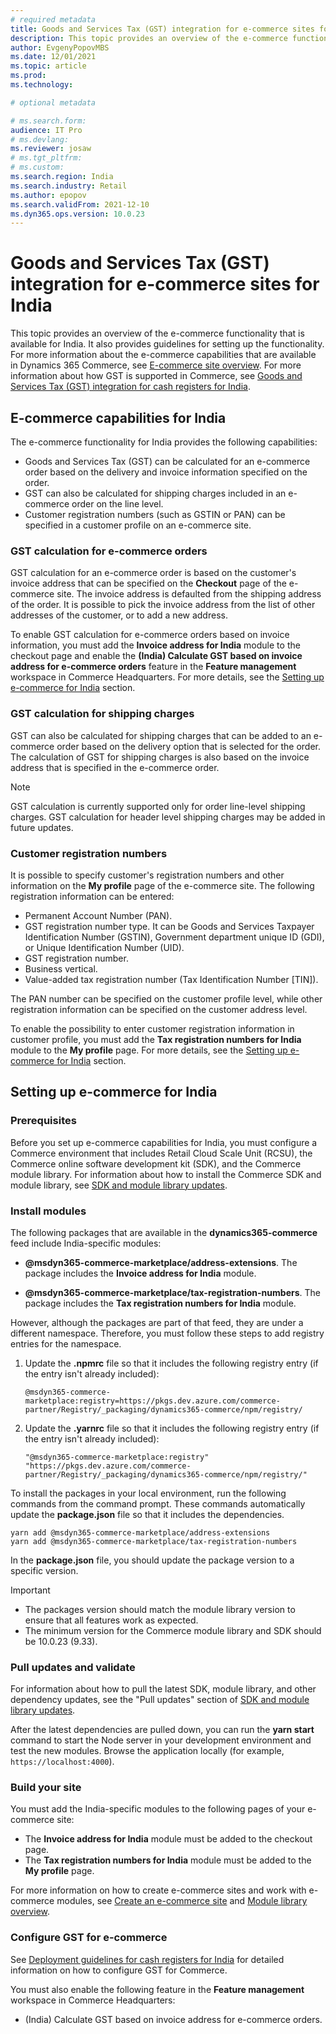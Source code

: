 ```yaml
---
# required metadata
title: Goods and Services Tax (GST) integration for e-commerce sites for India
description: This topic provides an overview of the e-commerce functionality that is available for India. It also provides guidelines for setting up the functionality.
author: EvgenyPopovMBS
ms.date: 12/01/2021
ms.topic: article
ms.prod:
ms.technology:

# optional metadata

# ms.search.form:
audience: IT Pro
# ms.devlang:
ms.reviewer: josaw
# ms.tgt_pltfrm:
# ms.custom:
ms.search.region: India
ms.search.industry: Retail
ms.author: epopov
ms.search.validFrom: 2021-12-10
ms.dyn365.ops.version: 10.0.23
---
```

# Goods and Services Tax (GST) integration for e-commerce sites for India

This topic provides an overview of the e-commerce functionality that is available for India. It also provides guidelines for setting up the functionality. For more information about the e-commerce capabilities that are available in Dynamics 365 Commerce, see [E-commerce site overview](../online-store-overview.md). For more information about how GST is supported in Commerce, see [Goods and Services Tax (GST) integration for cash registers for India](apac-ind-cash-registers.md).

## E-commerce capabilities for India

The e-commerce functionality for India provides the following capabilities:

- Goods and Services Tax (GST) can be calculated for an e-commerce order based on the delivery and invoice information specified on the order.
- GST can also be calculated for shipping charges included in an e-commerce order on the line level.
- Customer registration numbers (such as GSTIN or PAN) can be specified in a customer profile on an e-commerce site.

### GST calculation for e-commerce orders

GST calculation for an e-commerce order is based on the customer's invoice address that can be specified on the **Checkout** page of the e-commerce site. The invoice address is defaulted from the shipping address of the order. It is possible to pick the invoice address from the list of other addresses of the customer, or to add a new address.

To enable GST calculation for e-commerce orders based on invoice information, you must add the **Invoice address for India** module to the checkout page and enable the **(India) Calculate GST based on invoice address for e-commerce orders** feature in the **Feature management** workspace in Commerce Headquarters. For more details, see the [Setting up e-commerce for India](#setting-up-e-commerce-for-india) section.

### GST calculation for shipping charges

GST can also be calculated for shipping charges that can be added to an e-commerce order based on the delivery option that is selected for the order. The calculation of GST for shipping charges is also based on the invoice address that is specified in the e-commerce order.

> [!NOTE]
> GST calculation is currently supported only for order line-level shipping charges. GST calculation for header level shipping charges may be added in future updates.

### Customer registration numbers

It is possible to specify customer's registration numbers and other information on the **My profile** page of the e-commerce site. The following registration information can be entered:

- Permanent Account Number (PAN).
- GST registration number type. It can be Goods and Services Taxpayer Identification Number (GSTIN), Government department unique ID (GDI), or Unique Identification Number (UID).
- GST registration number.
- Business vertical.
- Value-added tax registration number (Tax Identification Number \[TIN\]).

The PAN number can be specified on the customer profile level, while other registration information can be specified on the customer address level.

To enable the possibility to enter customer registration information in customer profile, you must add the **Tax registration numbers for India** module to the **My profile** page. For more details, see the [Setting up e-commerce for India](#setting-up-e-commerce-for-india) section.

## Setting up e-commerce for India

### Prerequisites

Before you set up e-commerce capabilities for India, you must configure a Commerce environment that includes Retail Cloud Scale Unit (RCSU), the Commerce online software development kit (SDK), and the Commerce module library. For information about how to install the Commerce SDK and module library, see [SDK and module library updates](../e-commerce-extensibility/sdk-updates.md).

### Install modules

The following packages that are available in the **dynamics365-commerce** feed include India-specific modules:

- **@msdyn365-commerce-marketplace/address-extensions**. The package includes the **Invoice address for India** module.

- **@msdyn365-commerce-marketplace/tax-registration-numbers**. The package includes the **Tax registration numbers for India** module.

However, although the packages are part of that feed, they are under a different namespace. Therefore, you must follow these steps to add registry entries for the namespace.

1. Update the **.npmrc** file so that it includes the following registry entry (if the entry isn't already included):

    ```
    @msdyn365-commerce-marketplace:registry=https://pkgs.dev.azure.com/commerce-partner/Registry/_packaging/dynamics365-commerce/npm/registry/
    ```

1. Update the **.yarnrc** file so that it includes the following registry entry (if the entry isn't already included):

    ```
    "@msdyn365-commerce-marketplace:registry" "https://pkgs.dev.azure.com/commerce-partner/Registry/_packaging/dynamics365-commerce/npm/registry/"
    ```
	
To install the packages in your local environment, run the following commands from the command prompt. These commands automatically update the **package.json** file so that it includes the dependencies.

```
yarn add @msdyn365-commerce-marketplace/address-extensions
yarn add @msdyn365-commerce-marketplace/tax-registration-numbers
```

In the **package.json** file, you should update the package version to a specific version.

> [!IMPORTANT]
> - The packages version should match the module library version to ensure that all features work as expected. 
> - The minimum version for the Commerce module library and SDK should be 10.0.23 (9.33). 

### Pull updates and validate

For information about how to pull the latest SDK, module library, and other dependency updates, see the "Pull updates" section of [SDK and module library updates](../e-commerce-extensibility/sdk-updates.md#pull-updates).

After the latest dependencies are pulled down, you can run the **yarn start** command to start the Node server in your development environment and test the new modules. Browse the application locally (for example, `https://localhost:4000`).

### Build your site

You must add the India-specific modules to the following pages of your e-commerce site:

- The **Invoice address for India** module must be added to the checkout page.
- The **Tax registration numbers for India** module must be added to the **My profile** page.

For more information on how to create e-commerce sites and work with e-commerce modules, see [Create an e-commerce site](../create-ecommerce-site.md) and [Module library overview](../starter-kit-overview.md).

### Configure GST for e-commerce

See [Deployment guidelines for cash registers for India](apac-ind-loc-deployment-guidelines.md) for detailed information on how to configure GST for Commerce.

You must also enable the following feature in the **Feature management** workspace in Commerce Headquarters:

- (India) Calculate GST based on invoice address for e-commerce orders.
